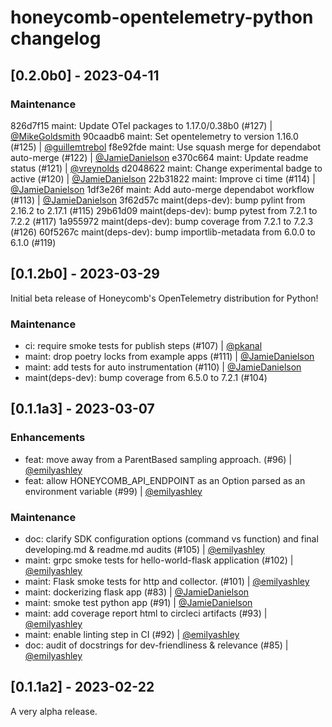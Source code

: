 # honeycomb-opentelemetry-python changelog

## [0.2.0b0] - 2023-04-11

### Maintenance

826d7f15 maint: Update OTel packages to 1.17.0/0.38b0 (#127) | [@MikeGoldsmith](https://github.com/MikeGoldsmith)
90caadb6 maint: Set opentelemetry to version 1.16.0 (#125) | [@guillemtrebol](https://github.com/guillemtrebol)
f8e92fde maint: Use squash merge for dependabot auto-merge (#122) | [@JamieDanielson](https://github.com/JamieDanielson)
e370c664 maint: Update readme status (#121) | [@vreynolds](https://github.com/vreynolds)
d2048622 maint: Change experimental badge to active (#120) | [@JamieDanielson](https://github.com/JamieDanielson)
22b31822 maint: Improve ci time (#114) | [@JamieDanielson](https://github.com/JamieDanielson)
1df3e26f maint: Add auto-merge dependabot workflow (#113) | [@JamieDanielson](https://github.com/JamieDanielson)
3f62d57c maint(deps-dev): bump pylint from 2.16.2 to 2.17.1 (#115)
29b61d09 maint(deps-dev): bump pytest from 7.2.1 to 7.2.2 (#117)
1a955972 maint(deps-dev): bump coverage from 7.2.1 to 7.2.3 (#126)
60f5267c maint(deps-dev): bump importlib-metadata from 6.0.0 to 6.1.0 (#119)

## [0.1.2b0] - 2023-03-29

Initial beta release of Honeycomb's OpenTelemetry distribution for Python!

### Maintenance

- ci: require smoke tests for publish steps (#107) | [@pkanal](https://github.com/pkanal)
- maint: drop poetry locks from example apps (#111) | [@JamieDanielson](https://github.com/JamieDanielson)
- maint: add tests for auto instrumentation (#110) | [@JamieDanielson](https://github.com/JamieDanielson)
- maint(deps-dev): bump coverage from 6.5.0 to 7.2.1 (#104)

## [0.1.1a3] - 2023-03-07

### Enhancements

- feat: move away from a ParentBased sampling approach. (#96) | [@emilyashley](https://github.com/emilyashley)
- feat: allow HONEYCOMB_API_ENDPOINT as an Option parsed as an environment variable (#99) | [@emilyashley](https://github.com/emilyashley)

### Maintenance

- doc: clarify SDK configuration options (command vs function) and final developing.md & readme.md audits (#105) | [@emilyashley](https://github.com/emilyashley)
- maint: grpc smoke tests for hello-world-flask application (#102) | [@emilyashley](https://github.com/emilyashley)
- maint: Flask smoke tests for http and collector. (#101) | [@emilyashley](https://github.com/emilyashley)
- maint: dockerizing flask app (#83) | [@JamieDanielson](https://github.com/JamieDanielson)
- maint: smoke test python app (#91) | [@JamieDanielson](https://github.com/JamieDanielson)
- maint: add coverage report html to circleci artifacts (#93) | [@emilyashley](https://github.com/emilyashley)
- maint: enable linting step in CI  (#92) | [@emilyashley](https://github.com/emilyashley)
- doc: audit of docstrings for dev-friendliness & relevance (#85) | [@emilyashley](https://github.com/emilyashley)

## [0.1.1a2] - 2023-02-22

A very alpha release.
